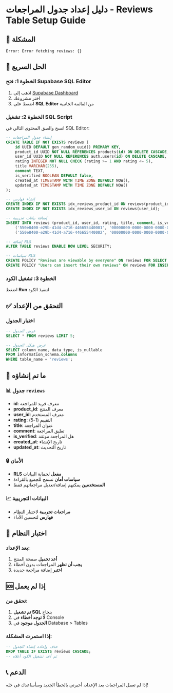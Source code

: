 # دليل إعداد جدول المراجعات - Reviews Table Setup Guide

## 🚨 المشكلة
```
Error: Error fetching reviews: {}
```

## 🔧 الحل السريع

### الخطوة 1: فتح Supabase SQL Editor
1. اذهب إلى [Supabase Dashboard](https://supabase.com/dashboard)
2. اختر مشروعك
3. اضغط على **SQL Editor** من القائمة الجانبية

### الخطوة 2: تشغيل SQL Script
انسخ والصق المحتوى التالي في SQL Editor:

```sql
-- إنشاء جدول المراجعات
CREATE TABLE IF NOT EXISTS reviews (
    id UUID DEFAULT gen_random_uuid() PRIMARY KEY,
    product_id UUID NOT NULL REFERENCES products(id) ON DELETE CASCADE,
    user_id UUID NOT NULL REFERENCES auth.users(id) ON DELETE CASCADE,
    rating INTEGER NOT NULL CHECK (rating >= 1 AND rating <= 5),
    title VARCHAR(255),
    comment TEXT,
    is_verified BOOLEAN DEFAULT false,
    created_at TIMESTAMP WITH TIME ZONE DEFAULT NOW(),
    updated_at TIMESTAMP WITH TIME ZONE DEFAULT NOW()
);

-- إنشاء فهارس
CREATE INDEX IF NOT EXISTS idx_reviews_product_id ON reviews(product_id);
CREATE INDEX IF NOT EXISTS idx_reviews_user_id ON reviews(user_id);

-- إضافة بيانات تجريبية
INSERT INTO reviews (product_id, user_id, rating, title, comment, is_verified) VALUES
    ('550e8400-e29b-41d4-a716-446655440001', '00000000-0000-0000-0000-000000000001', 5, 'ممتاز جداً', 'برنامج رائع وسهل الاستخدام!', true),
    ('550e8400-e29b-41d4-a716-446655440002', '00000000-0000-0000-0000-000000000002', 4, 'جيد جداً', 'أداء ممتاز وسعر معقول', true);

-- إضافة RLS
ALTER TABLE reviews ENABLE ROW LEVEL SECURITY;

-- سياسات RLS
CREATE POLICY "Reviews are viewable by everyone" ON reviews FOR SELECT USING (true);
CREATE POLICY "Users can insert their own reviews" ON reviews FOR INSERT WITH CHECK (auth.uid() = user_id);
```

### الخطوة 3: تشغيل الكود
اضغط **Run** لتنفيذ الكود

## ✅ التحقق من الإعداد

### اختبار الجدول
```sql
-- عرض الجدول
SELECT * FROM reviews LIMIT 5;

-- عرض هيكل الجدول
SELECT column_name, data_type, is_nullable 
FROM information_schema.columns 
WHERE table_name = 'reviews';
```

## 🎯 ما تم إنشاؤه

### 📊 جدول `reviews`
- **id**: معرف فريد للمراجعة
- **product_id**: معرف المنتج
- **user_id**: معرف المستخدم
- **rating**: التقييم (1-5)
- **title**: عنوان المراجعة
- **comment**: تعليق المراجعة
- **is_verified**: هل المراجعة موثقة
- **created_at**: تاريخ الإنشاء
- **updated_at**: تاريخ التحديث

### 🔒 الأمان
- **RLS مفعل** لحماية البيانات
- **سياسات أمان** تسمح للجميع بالقراءة
- **المستخدمين** يمكنهم إضافة/تعديل مراجعاتهم فقط

### 📈 البيانات التجريبية
- **مراجعات تجريبية** لاختبار النظام
- **فهارس** لتحسين الأداء

## 🧪 اختبار النظام

### بعد الإعداد:
1. **أعد تحميل** صفحة المنتج
2. **يجب أن تظهر** المراجعات بدون أخطاء
3. **اختبر** إضافة مراجعة جديدة

## 🆘 إذا لم يعمل

### تحقق من:
1. **تم تشغيل SQL** بنجاح
2. **لا توجد أخطاء** في Console
3. **الجدول موجود** في Database > Tables

### إذا استمرت المشكلة:
```sql
-- حذف وإعادة إنشاء الجدول
DROP TABLE IF EXISTS reviews CASCADE;
-- ثم أعد تشغيل الكود أعلاه
```

## 📞 الدعم
إذا لم تعمل المراجعات بعد الإعداد، أخبرني بالخطأ الجديد وسأساعدك في حله!
